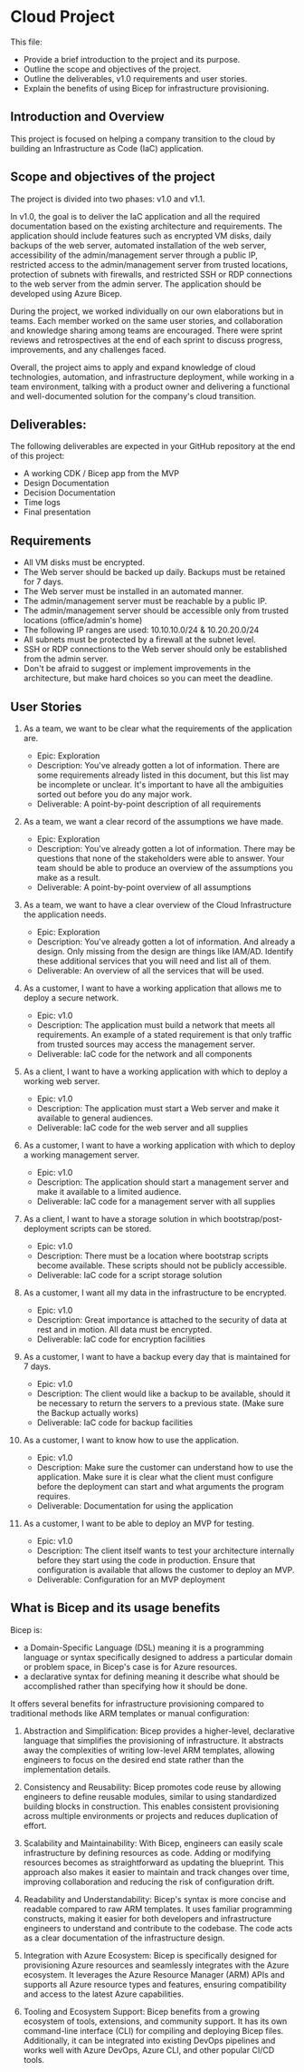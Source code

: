 # Cloud Project

This file:

- Provide a brief introduction to the project and its purpose.
- Outline the scope and objectives of the project.
- Outline the deliverables, v1.0 requirements and user stories.
- Explain the benefits of using Bicep for infrastructure provisioning.

## Introduction and Overview

This project is focused on helping a company transition to the cloud by building an Infrastructure as Code (IaC) application.

## Scope and objectives of the project

The project is divided into two phases: v1.0 and v1.1.

In v1.0, the goal is to deliver the IaC application and all the required documentation based on the existing architecture and requirements. The application should include features such as encrypted VM disks, daily backups of the web server, automated installation of the web server, accessibility of the admin/management server through a public IP, restricted access to the admin/management server from trusted locations, protection of subnets with firewalls, and restricted SSH or RDP connections to the web server from the admin server. The application should be developed using Azure Bicep.

During the project, we worked individually on our own elaborations but in teams. Each member worked on the same user stories, and collaboration and knowledge sharing among teams are encouraged. There were sprint reviews and retrospectives at the end of each sprint to discuss progress, improvements, and any challenges faced.

Overall, the project aims to apply and expand knowledge of cloud technologies, automation, and infrastructure deployment, while working in a team environment, talking with a product owner and delivering a functional and well-documented solution for the company's cloud transition.

## Deliverables:

The following deliverables are expected in your GitHub repository at the end of this project:

- A working CDK / Bicep app from the MVP
- Design Documentation
- Decision Documentation
- Time logs
- Final presentation

## Requirements

- All VM disks must be encrypted.
- The Web server should be backed up daily. Backups must be retained for 7 days.
- The Web server must be installed in an automated manner.
- The admin/management server must be reachable by a public IP.
- The admin/management server should be accessible only from trusted locations (office/admin's home)
- The following IP ranges are used: 10.10.10.0/24 & 10.20.20.0/24
- All subnets must be protected by a firewall at the subnet level.
- SSH or RDP connections to the Web server should only be established from the admin server.
- Don't be afraid to suggest or implement improvements in the architecture, but make hard choices so you can meet the deadline.

## User Stories

1. As a team, we want to be clear what the requirements of the application are.

   - Epic: Exploration
   - Description: You've already gotten a lot of information. There are some requirements already listed in this document, but this list may be incomplete or unclear. It's important to have all the ambiguities sorted out before you do any major work.
   - Deliverable: A point-by-point description of all requirements

2. As a team, we want a clear record of the assumptions we have made.

   - Epic: Exploration
   - Description: You've already gotten a lot of information. There may be questions that none of the stakeholders were able to answer. Your team should be able to produce an overview of the assumptions you make as a result.
   - Deliverable: A point-by-point overview of all assumptions

3. As a team, we want to have a clear overview of the Cloud Infrastructure the application needs.

   - Epic: Exploration
   - Description: You've already gotten a lot of information. And already a design. Only missing from the design are things like IAM/AD. Identify these additional services that you will need and list all of them.
   - Deliverable: An overview of all the services that will be used.

4. As a customer, I want to have a working application that allows me to deploy a secure network.

   - Epic: v1.0
   - Description: The application must build a network that meets all requirements. An example of a stated requirement is that only traffic from trusted sources may access the management server.
   - Deliverable: IaC code for the network and all components

5. As a client, I want to have a working application with which to deploy a working web server.

   - Epic: v1.0
   - Description: The application must start a Web server and make it available to general audiences.
   - Deliverable: IaC code for the web server and all supplies

6. As a customer, I want to have a working application with which to deploy a working management server.

   - Epic: v1.0
   - Description: The application should start a management server and make it available to a limited audience.
   - Deliverable: IaC code for a management server with all supplies

7. As a client, I want to have a storage solution in which bootstrap/post-deployment scripts can be stored.

   - Epic: v1.0
   - Description: There must be a location where bootstrap scripts become available. These scripts should not be publicly accessible.
   - Deliverable: IaC code for a script storage solution

8. As a customer, I want all my data in the infrastructure to be encrypted.

   - Epic: v1.0
   - Description: Great importance is attached to the security of data at rest and in motion. All data must be encrypted.
   - Deliverable: IaC code for encryption facilities

9. As a customer, I want to have a backup every day that is maintained for 7 days.

   - Epic: v1.0
   - Description: The client would like a backup to be available, should it be necessary to return the servers to a previous state. (Make sure the Backup actually works)
   - Deliverable: IaC code for backup facilities

10. As a customer, I want to know how to use the application.

    - Epic: v1.0
    - Description: Make sure the customer can understand how to use the application. Make sure it is clear what the client must configure before the deployment can start and what arguments the program requires.
    - Deliverable: Documentation for using the application

11. As a customer, I want to be able to deploy an MVP for testing.
    - Epic: v1.0
    - Description: The client itself wants to test your architecture internally before they start using the code in production. Ensure that configuration is available that allows the customer to deploy an MVP.
    - Deliverable: Configuration for an MVP deployment

## What is Bicep and its usage benefits

Bicep is:

- a Domain-Specific Language (DSL) meaning it is a programming language or syntax specifically designed to address a particular domain or problem space, in Bicep's case is for Azure resources.
- a declarative syntax for defining meaning it describe what should be accomplished rather than specifying how it should be done.

It offers several benefits for infrastructure provisioning compared to traditional methods like ARM templates or manual configuration:

1. Abstraction and Simplification: Bicep provides a higher-level, declarative language that simplifies the provisioning of infrastructure. It abstracts away the complexities of writing low-level ARM templates, allowing engineers to focus on the desired end state rather than the implementation details.

2. Consistency and Reusability: Bicep promotes code reuse by allowing engineers to define reusable modules, similar to using standardized building blocks in construction. This enables consistent provisioning across multiple environments or projects and reduces duplication of effort.

3. Scalability and Maintainability: With Bicep, engineers can easily scale infrastructure by defining resources as code. Adding or modifying resources becomes as straightforward as updating the blueprint. This approach also makes it easier to maintain and track changes over time, improving collaboration and reducing the risk of configuration drift.

4. Readability and Understandability: Bicep's syntax is more concise and readable compared to raw ARM templates. It uses familiar programming constructs, making it easier for both developers and infrastructure engineers to understand and contribute to the codebase. The code acts as a clear documentation of the infrastructure design.

5. Integration with Azure Ecosystem: Bicep is specifically designed for provisioning Azure resources and seamlessly integrates with the Azure ecosystem. It leverages the Azure Resource Manager (ARM) APIs and supports all Azure resource types and features, ensuring compatibility and access to the latest Azure capabilities.

6. Tooling and Ecosystem Support: Bicep benefits from a growing ecosystem of tools, extensions, and community support. It has its own command-line interface (CLI) for compiling and deploying Bicep files. Additionally, it can be integrated into existing DevOps pipelines and works well with Azure DevOps, Azure CLI, and other popular CI/CD tools.
